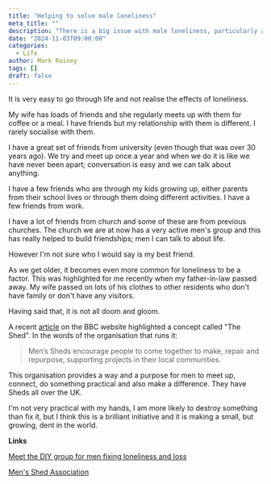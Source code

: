 ```yaml
---
title: "Helping to solve male loneliness"
meta_title: ""
description: "There is a big issue with male loneliness, particularly as they get older."
date: "2024-11-03T09:00:00"
categories:
  - Life
author: Mark Rainey
tags: []
draft: false
---
```


It is very easy to go through life and not realise the effects of loneliness. 

My wife has loads of friends and she regularly meets up with them for coffee or a meal. I have friends but my relationship with them is different. I rarely socialise with them.

I have a great set of friends from university (even though that was over 30 years ago). We try and meet up once a year and when we do it is like we have never been apart; conversation is easy and we can talk about anything.

I have a few friends who are through my kids growing up, either parents from their school lives or through them doing different activities. I have a few friends from work. 

I have a lot of friends from church and some of these are from previous churches. The church we are at now has a very active men's group and this has really helped to build friendships; men I can talk to about life.

However I'm not sure who I would say is my best friend.

As we get older, it becomes even more common for loneliness to be a factor. This was highlighted for me recently when my father-in-law passed away. My wife passed on lots of his clothes to other residents who don't have family or don't have any visitors.

Having said that, it is not all doom and gloom.

A recent [article](https://www.bbc.co.uk/news/articles/c1wje3lnw4lo) on the BBC website highlighted a concept called "The Shed". In the words of the organisation that runs it:

> Men’s Sheds encourage people to come together to make, repair and repurpose, supporting projects in their local communities.

This organisation provides a way and a purpose for men to meet up, connect, do something practical and also make a difference. They have Sheds all over the UK.

I'm not very practical with my hands, I am more likely to destroy something than fix it, but I think this is a brilliant initiative and it is making a small, but growing, dent in the world.

__Links__

[Meet the DIY group for men fixing loneliness and loss](https://www.bbc.co.uk/news/articles/c1wje3lnw4lo)

[Men's Shed Association](https://menssheds.org.uk/)

